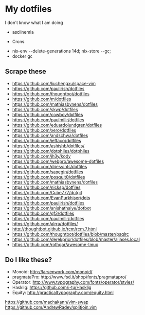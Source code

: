 # My dotfiles

I don't know what I am doing
 * asciinemia

* Crons
 - nix-env --delete-generations 14d; nix-store --gc;
 - docker gc

## Scrape these
* https://github.com/liuchengxu/space-vim
* https://github.com/paulirish/dotfiles
* https://github.com/thoughtbot/dotfiles
* https://github.com/m/dotfiles
* https://github.com/mathiasbynens/dotfiles
* https://github.com/skwp/dotfiles
* https://github.com/cowboy/dotfiles
* https://github.com/paulmillr/dotfiles
* https://github.com/eduardolundgren/dotfiles
* https://github.com/xero/dotfiles
* https://github.com/andschwa/dotfiles
* https://github.com/jeffaco/dotfiles
* https://github.com/ashishb/dotfiles/
* https://github.com/dotphiles/dotphiles
* https://github.com/jh3y/kody
* https://github.com/webpro/awesome-dotfiles
* https://github.com/driesvints/dotfiles
* https://github.com/sapegin/dotfiles
* https://github.com/posquit0/dotfiles
* https://github.com/mathiasbynens/dotfiles
* https://github.com/nicksp/dotfiles
* https://github.com/Cube777/dotgit
* https://github.com/EvanPurkhiser/dots
* https://github.com/paulirish/dotfiles
* https://github.com/anishathalye/dotbot
* https://github.com/gf3/dotfiles
* https://github.com/paulmillr/dotfiles
* https://github.com/alrra/dotfiles/
* http://thoughtbot.github.io/rcm/rcm.7.html
* https://github.com/thoughtbot/dotfiles/blob/master/psqlrc
* https://github.com/derekprior/dotfiles/blob/master/aliases.local
* https://github.com/rothgar/awesome-tmux

## Do I like these?
* Monoid: http://larsenwork.com/monoid/
* pragmataPro: http://www.fsd.it/shop/fonts/pragmatapro/
* Operator: http://www.typography.com/fonts/operator/styles/
* Hasklig: https://github.com/i-tu/Hasklig
* Equity: http://practicaltypography.com/equity.html<Paste>

https://github.com/machakann/vim-swap
https://github.com/AndrewRadev/splitjoin.vim
